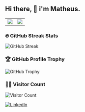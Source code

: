 ## Hi there, 👋 i'm Matheus.
<table>
  <tr>
    <td>
      <img src="https://github-readme-stats.vercel.app/api?username=MatheusUsb&show_icons=true&theme=radical&cache_seconds=86400" />
    </td>
    <td>
      <img src="https://github-readme-stats.vercel.app/api/top-langs/?username=MatheusUsb&layout=compact&theme=radical&cache_seconds=86400" />
    </td>
  </tr>
</table>

### 🔥 GitHub Streak Stats
![GitHub Streak](https://github-readme-streak-stats.herokuapp.com/?user=MatheusUsb&theme=radical)

### 🏆 GitHub Profile Trophy
![GitHub Trophy](https://github-profile-trophy.vercel.app/?username=MatheusUsb&theme=radical)

### 🕵️‍♂️ Visitor Count
![Visitor Count](https://komarev.com/ghpvc/?username=MatheusUsb&color=blue)

[![LinkedIn](https://img.shields.io/badge/LinkedIn-Profile-blue)](https://www.linkedin.com/in/matheus-gouv%C3%AAa-691557210)
